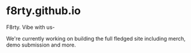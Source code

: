 # f8rty.github.io
F8rty. Vibe with us-

We're currently working on building the full fledged site including merch, demo submission and more.
